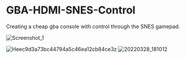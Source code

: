 # GBA-HDMI-SNES-Control
Creating a cheap gba console with control through the SNES gamepad.

![Screenshot_1](https://user-images.githubusercontent.com/19339857/164501168-c99fcb34-2718-44d1-8e3f-9d30625a3282.png)

![Heec9d3a73bc44794a5c46ea12cb84ce3z](https://user-images.githubusercontent.com/19339857/164499300-01ea3682-5266-4ca0-a703-4c89df4894df.jpg)
![20220328_181012](https://user-images.githubusercontent.com/19339857/164500186-68172f8c-eb8f-40fc-9a6b-ee7155421362.jpg)
